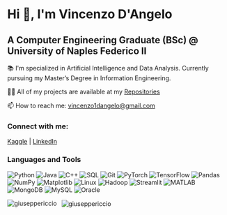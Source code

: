 <p align="center">
  <h1>Hi 👋, I'm Vincenzo D'Angelo</h1>
  <h2>A Computer Engineering Graduate (BSc) @ University of Naples Federico II</h2>
</p>

📚 I'm specialized in Artificial Intelligence and Data Analysis. Currently pursuing my Master’s Degree in Information Engineering.

👨‍💻 All of my projects are available at my [Repositories](https://github.com/vincenzodan?tab=repositories)  

📫 How to reach me: vincenzo1dangelo@gmail.com  

### Connect with me:  
[Kaggle](https://www.kaggle.com/vincenzodangelo) | [LinkedIn](https://www.linkedin.com/in/vincenzodangelo)

### Languages and Tools

![Python](https://raw.githubusercontent.com/devicons/devicon/master/icons/python/python-original.svg)
![Java](https://raw.githubusercontent.com/devicons/devicon/master/icons/java/java-original.svg)
![C++](https://raw.githubusercontent.com/devicons/devicon/master/icons/cplusplus/cplusplus-original.svg)
![SQL](https://raw.githubusercontent.com/devicons/devicon/master/icons/mysql/mysql-original.svg)
![Git](https://raw.githubusercontent.com/devicons/devicon/master/icons/git/git-original.svg)
![PyTorch](https://raw.githubusercontent.com/devicons/devicon/master/icons/pytorch/pytorch-original.svg)
![TensorFlow](https://raw.githubusercontent.com/devicons/devicon/master/icons/tensorflow/tensorflow-original.svg)
![Pandas](https://raw.githubusercontent.com/devicons/devicon/master/icons/pandas/pandas-original.svg)
![NumPy](https://raw.githubusercontent.com/devicons/devicon/master/icons/numpy/numpy-original.svg)
![Matplotlib](https://raw.githubusercontent.com/devicons/devicon/master/icons/matplotlib/matplotlib-original.svg)
![Linux](https://raw.githubusercontent.com/devicons/devicon/master/icons/linux/linux-original.svg)
![Hadoop](https://raw.githubusercontent.com/devicons/devicon/master/icons/hadoop/hadoop-original.svg)
![Streamlit](https://raw.githubusercontent.com/devicons/devicon/master/icons/streamlit/streamlit-original.svg)
![MATLAB](https://raw.githubusercontent.com/devicons/devicon/master/icons/matlab/matlab-original.svg)
![MongoDB](https://raw.githubusercontent.com/devicons/devicon/master/icons/mongodb/mongodb-original.svg)
![MySQL](https://raw.githubusercontent.com/devicons/devicon/master/icons/mysql/mysql-original.svg)
![Oracle](https://raw.githubusercontent.com/devicons/devicon/master/icons/oracle/oracle-original.svg)


<p>
  <img align="left" src="https://github-readme-stats.vercel.app/api/top-langs?username=giuseppericcio&show_icons=true&locale=en&layout=compact" alt="giuseppericcio"/>
</p>
<p>&nbsp;
  <img align="center" src="https://github-readme-stats.vercel.app/api?username=giuseppericcio&show_icons=true&locale=en" alt="giuseppericcio"/>
</p>

